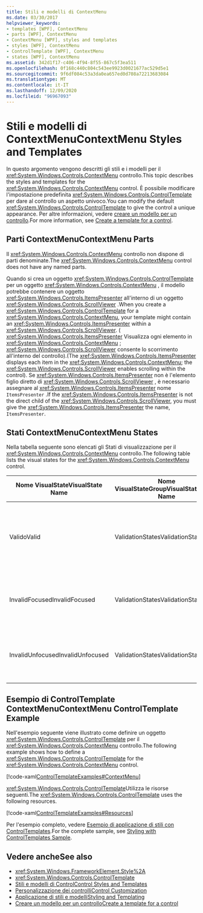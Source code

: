 ```yaml
---
title: Stili e modelli di ContextMenu
ms.date: 03/30/2017
helpviewer_keywords:
- templates [WPF], ContextMenu
- parts [WPF], ContextMenu
- ContextMenu [WPF], styles and templates
- styles [WPF], ContextMenu
- ControlTemplate [WPF], ContextMenu
- states [WPF], ContextMenu
ms.assetid: 342d1f17-c406-4f94-8f55-867c5f3ea511
ms.openlocfilehash: 0f168c440c804c543ee9923d0021677ac529d5e1
ms.sourcegitcommit: 9f6df084c53a3da0ea657ed0d708a72213683084
ms.translationtype: MT
ms.contentlocale: it-IT
ms.lasthandoff: 12/09/2020
ms.locfileid: "96967093"
---
```

# <a name="contextmenu-styles-and-templates"></a><span data-ttu-id="3b149-102">Stili e modelli di ContextMenu</span><span class="sxs-lookup"><span data-stu-id="3b149-102">ContextMenu Styles and Templates</span></span>
<span data-ttu-id="3b149-103">In questo argomento vengono descritti gli stili e i modelli per il <xref:System.Windows.Controls.ContextMenu> controllo.</span><span class="sxs-lookup"><span data-stu-id="3b149-103">This topic describes the styles and templates for the <xref:System.Windows.Controls.ContextMenu> control.</span></span> <span data-ttu-id="3b149-104">È possibile modificare l'impostazione predefinita <xref:System.Windows.Controls.ControlTemplate> per dare al controllo un aspetto univoco.</span><span class="sxs-lookup"><span data-stu-id="3b149-104">You can modify the default <xref:System.Windows.Controls.ControlTemplate> to give the control a unique appearance.</span></span> <span data-ttu-id="3b149-105">Per altre informazioni, vedere [creare un modello per un controllo](/dotnet/desktop-wpf/themes/how-to-create-apply-template).</span><span class="sxs-lookup"><span data-stu-id="3b149-105">For more information, see [Create a template for a control](/dotnet/desktop-wpf/themes/how-to-create-apply-template).</span></span>  
  
## <a name="contextmenu-parts"></a><span data-ttu-id="3b149-106">Parti ContextMenu</span><span class="sxs-lookup"><span data-stu-id="3b149-106">ContextMenu Parts</span></span>  
 <span data-ttu-id="3b149-107">Il <xref:System.Windows.Controls.ContextMenu> controllo non dispone di parti denominate.</span><span class="sxs-lookup"><span data-stu-id="3b149-107">The <xref:System.Windows.Controls.ContextMenu> control does not have any named parts.</span></span>  
  
 <span data-ttu-id="3b149-108">Quando si crea un oggetto <xref:System.Windows.Controls.ControlTemplate> per un oggetto <xref:System.Windows.Controls.ContextMenu> , il modello potrebbe contenere un oggetto <xref:System.Windows.Controls.ItemsPresenter> all'interno di un oggetto <xref:System.Windows.Controls.ScrollViewer> .</span><span class="sxs-lookup"><span data-stu-id="3b149-108">When you create a <xref:System.Windows.Controls.ControlTemplate> for a <xref:System.Windows.Controls.ContextMenu>, your template might contain an <xref:System.Windows.Controls.ItemsPresenter> within a <xref:System.Windows.Controls.ScrollViewer>.</span></span> <span data-ttu-id="3b149-109">( <xref:System.Windows.Controls.ItemsPresenter> Visualizza ogni elemento in <xref:System.Windows.Controls.ContextMenu> ; <xref:System.Windows.Controls.ScrollViewer> consente lo scorrimento all'interno del controllo).</span><span class="sxs-lookup"><span data-stu-id="3b149-109">(The <xref:System.Windows.Controls.ItemsPresenter> displays each item in the <xref:System.Windows.Controls.ContextMenu>; the <xref:System.Windows.Controls.ScrollViewer> enables scrolling within the control).</span></span>  <span data-ttu-id="3b149-110">Se <xref:System.Windows.Controls.ItemsPresenter> non è l'elemento figlio diretto di <xref:System.Windows.Controls.ScrollViewer> , è necessario assegnare al <xref:System.Windows.Controls.ItemsPresenter> nome `ItemsPresenter` .</span><span class="sxs-lookup"><span data-stu-id="3b149-110">If the <xref:System.Windows.Controls.ItemsPresenter> is not the direct child of the <xref:System.Windows.Controls.ScrollViewer>, you must give the <xref:System.Windows.Controls.ItemsPresenter> the name, `ItemsPresenter`.</span></span>  
  
## <a name="contextmenu-states"></a><span data-ttu-id="3b149-111">Stati ContextMenu</span><span class="sxs-lookup"><span data-stu-id="3b149-111">ContextMenu States</span></span>  
 <span data-ttu-id="3b149-112">Nella tabella seguente sono elencati gli Stati di visualizzazione per il <xref:System.Windows.Controls.ContextMenu> controllo.</span><span class="sxs-lookup"><span data-stu-id="3b149-112">The following table lists the visual states for the <xref:System.Windows.Controls.ContextMenu> control.</span></span>  
  
|<span data-ttu-id="3b149-113">Nome VisualState</span><span class="sxs-lookup"><span data-stu-id="3b149-113">VisualState Name</span></span>|<span data-ttu-id="3b149-114">Nome VisualStateGroup</span><span class="sxs-lookup"><span data-stu-id="3b149-114">VisualStateGroup Name</span></span>|<span data-ttu-id="3b149-115">Descrizione</span><span class="sxs-lookup"><span data-stu-id="3b149-115">Description</span></span>|  
|-|-|-|  
|<span data-ttu-id="3b149-116">Valido</span><span class="sxs-lookup"><span data-stu-id="3b149-116">Valid</span></span>|<span data-ttu-id="3b149-117">ValidationStates</span><span class="sxs-lookup"><span data-stu-id="3b149-117">ValidationStates</span></span>|<span data-ttu-id="3b149-118">Il controllo Usa la <xref:System.Windows.Controls.Validation> classe e la <xref:System.Windows.Controls.Validation.HasError%2A?displayProperty=nameWithType> proprietà associata è `false` .</span><span class="sxs-lookup"><span data-stu-id="3b149-118">The control uses the <xref:System.Windows.Controls.Validation> class and the <xref:System.Windows.Controls.Validation.HasError%2A?displayProperty=nameWithType> attached property is `false`.</span></span>|  
|<span data-ttu-id="3b149-119">InvalidFocused</span><span class="sxs-lookup"><span data-stu-id="3b149-119">InvalidFocused</span></span>|<span data-ttu-id="3b149-120">ValidationStates</span><span class="sxs-lookup"><span data-stu-id="3b149-120">ValidationStates</span></span>|<span data-ttu-id="3b149-121">Il <xref:System.Windows.Controls.Validation.HasError%2A?displayProperty=nameWithType> controllo ha lo stato attivo per la proprietà associata `true` .</span><span class="sxs-lookup"><span data-stu-id="3b149-121">The <xref:System.Windows.Controls.Validation.HasError%2A?displayProperty=nameWithType> attached property is `true` has the control has focus.</span></span>|  
|<span data-ttu-id="3b149-122">InvalidUnfocused</span><span class="sxs-lookup"><span data-stu-id="3b149-122">InvalidUnfocused</span></span>|<span data-ttu-id="3b149-123">ValidationStates</span><span class="sxs-lookup"><span data-stu-id="3b149-123">ValidationStates</span></span>|<span data-ttu-id="3b149-124">Il controllo non ha lo <xref:System.Windows.Controls.Validation.HasError%2A?displayProperty=nameWithType> stato attivo per la proprietà associata `true` .</span><span class="sxs-lookup"><span data-stu-id="3b149-124">The <xref:System.Windows.Controls.Validation.HasError%2A?displayProperty=nameWithType> attached property is `true` has the control does not have focus.</span></span>|  
  
## <a name="contextmenu-controltemplate-example"></a><span data-ttu-id="3b149-125">Esempio di ControlTemplate ContextMenu</span><span class="sxs-lookup"><span data-stu-id="3b149-125">ContextMenu ControlTemplate Example</span></span>  
 <span data-ttu-id="3b149-126">Nell'esempio seguente viene illustrato come definire un oggetto <xref:System.Windows.Controls.ControlTemplate> per il <xref:System.Windows.Controls.ContextMenu> controllo.</span><span class="sxs-lookup"><span data-stu-id="3b149-126">The following example shows how to define a <xref:System.Windows.Controls.ControlTemplate> for the <xref:System.Windows.Controls.ContextMenu> control.</span></span>  
  
 [!code-xaml[ControlTemplateExamples#ContextMenu](~/samples/snippets/csharp/VS_Snippets_Wpf/ControlTemplateExamples/CS/resources/menu.xaml#contextmenu)]  
  
 <span data-ttu-id="3b149-127"><xref:System.Windows.Controls.ControlTemplate>Utilizza le risorse seguenti.</span><span class="sxs-lookup"><span data-stu-id="3b149-127">The <xref:System.Windows.Controls.ControlTemplate> uses the following resources.</span></span>  
  
 [!code-xaml[ControlTemplateExamples#Resources](~/samples/snippets/csharp/VS_Snippets_Wpf/ControlTemplateExamples/CS/resources/shared.xaml#resources)]  
  
 <span data-ttu-id="3b149-128">Per l'esempio completo, vedere [Esempio di applicazione di stili con ControlTemplates](https://github.com/Microsoft/WPF-Samples/tree/master/Styles%20&%20Templates/IntroToStylingAndTemplating).</span><span class="sxs-lookup"><span data-stu-id="3b149-128">For the complete sample, see [Styling with ControlTemplates Sample](https://github.com/Microsoft/WPF-Samples/tree/master/Styles%20&%20Templates/IntroToStylingAndTemplating).</span></span>  
  
## <a name="see-also"></a><span data-ttu-id="3b149-129">Vedere anche</span><span class="sxs-lookup"><span data-stu-id="3b149-129">See also</span></span>

- <xref:System.Windows.FrameworkElement.Style%2A>
- <xref:System.Windows.Controls.ControlTemplate>
- [<span data-ttu-id="3b149-130">Stili e modelli di Control</span><span class="sxs-lookup"><span data-stu-id="3b149-130">Control Styles and Templates</span></span>](control-styles-and-templates.md)
- [<span data-ttu-id="3b149-131">Personalizzazione dei controlli</span><span class="sxs-lookup"><span data-stu-id="3b149-131">Control Customization</span></span>](control-customization.md)
- [<span data-ttu-id="3b149-132">Applicazione di stili e modelli</span><span class="sxs-lookup"><span data-stu-id="3b149-132">Styling and Templating</span></span>](/dotnet/desktop-wpf/fundamentals/styles-templates-overview)
- [<span data-ttu-id="3b149-133">Creare un modello per un controllo</span><span class="sxs-lookup"><span data-stu-id="3b149-133">Create a template for a control</span></span>](/dotnet/desktop-wpf/themes/how-to-create-apply-template)
